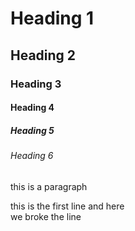 # Heading 1

## Heading 2

### Heading 3

#### Heading 4

##### Heading 5

###### Heading 6


this is a paragraph


this is the first line and here<br>we broke the line